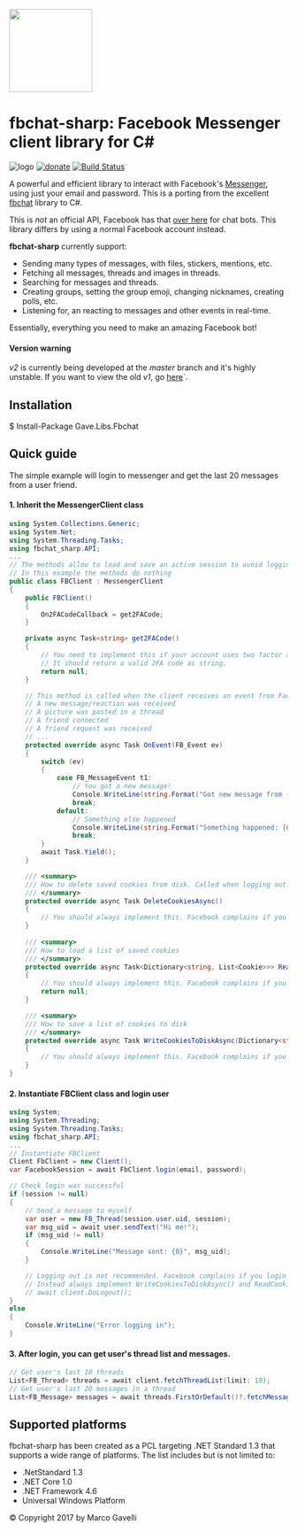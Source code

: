 <img src="https://github.com/gave92/fbchat-sharp/blob/master/fbchat-icon.png?raw=true" width="150" />

# fbchat-sharp: Facebook Messenger client library for C#

![logo](https://img.shields.io/badge/license-BSD-blue.svg)&nbsp;[![donate](https://img.shields.io/badge/Donate-PayPal-green.svg)](https://www.paypal.me/gave92)&nbsp;[![Build Status](https://ci.appveyor.com/api/projects/status/github/gave92/fbchat-sharp?branch=master&svg=true)](https://ci.appveyor.com/project/gave92/fbchat-sharp)

A powerful and efficient library to interact with Facebook's [Messenger](https://www.messenger.com/), using just your email and password.
This is a porting from the excellent [fbchat](https://github.com/carpedm20/fbchat) library to C#.

This is *not* an official API, Facebook has that [over here](https://developers.facebook.com/docs/messenger-platform) for chat bots. This library differs by using a normal Facebook account instead.

**fbchat-sharp** currently support:

- Sending many types of messages, with files, stickers, mentions, etc.
- Fetching all messages, threads and images in threads.
- Searching for messages and threads.
- Creating groups, setting the group emoji, changing nicknames, creating polls, etc.
- Listening for, an reacting to messages and other events in real-time.

Essentially, everything you need to make an amazing Facebook bot!

#### Version warning
*v2* is currently being developed at the *master* branch and it's highly unstable. If you want to view the old *v1*, go [here](https://github.com/gave92/fbchat-sharp/tree/v1)`.

## Installation

$ Install-Package Gave.Libs.Fbchat

## Quick guide

The simple example will login to messenger and get the last 20 messages from a user friend.

#### 1. Inherit the MessengerClient class

```cs
using System.Collections.Generic;
using System.Net;
using System.Threading.Tasks;
using fbchat_sharp.API;
...
// The methods allow to load and save an active session to avoid logging in every time and to provide the 2FA code if requested
// In this example the methods do nothing
public class FBClient : MessengerClient
{
    public FBClient()
    {
        On2FACodeCallback = get2FACode;
    }

    private async Task<string> get2FACode()
    {
        // You need to implement this if your account uses two factor authentication.
        // It should return a valid 2FA code as string.
        return null;
    }

    // This method is called when the client receives an event from Facebook:
    // A new message/reaction was received
    // A picture was posted in a thread
    // A friend connected
    // A friend request was received
    // ...
    protected override async Task OnEvent(FB_Event ev)
    {
        switch (ev)
        {
            case FB_MessageEvent t1:
                // You got a new message!
                Console.WriteLine(string.Format("Got new message from {0}: {1}", t1.author, t1.message));
                break;
            default:
                // Something else happened
                Console.WriteLine(string.Format("Something happened: {0}", ev.ToString()));
                break;
        }
        await Task.Yield();
    }

    /// <summary>
    /// How to delete saved cookies from disk. Called when logging out.
    /// </summary>
    protected override async Task DeleteCookiesAsync()
    {
        // You should always implement this. Facebook complains if you login too often.
    }
    
    /// <summary>
    /// How to load a list of saved cookies
    /// </summary>
    protected override async Task<Dictionary<string, List<Cookie>>> ReadCookiesFromDiskAsync()
    {
        // You should always implement this. Facebook complains if you login too often.
        return null;
    }

    /// <summary>
    /// How to save a list of cookies to disk
    /// </summary>
    protected override async Task WriteCookiesToDiskAsync(Dictionary<string, List<Cookie>> cookieJar)
    {
        // You should always implement this. Facebook complains if you login too often.
    }
}
```

#### 2. Instantiate FBClient class and login user

```cs
using System;
using System.Threading;
using System.Threading.Tasks;
using fbchat_sharp.API;
...
// Instantiate FBClient
Client FbClient = new Client();
var FacebookSession = await FbClient.login(email, password);

// Check login was successful
if (session != null)
{
    // Send a message to myself
    var user = new FB_Thread(session.user.uid, session);
    var msg_uid = await user.sendText("Hi me!");                
    if (msg_uid != null)
    {
        Console.WriteLine("Message sent: {0}", msg_uid);
    }

    // Logging out is not recommended. Facebook complains if you login too often.
    // Instead always implement WriteCookiesToDiskAsync() and ReadCookiesFromDiskAsync() client methods.
    // await client.DoLogout();
}
else
{
    Console.WriteLine("Error logging in");
}
```

#### 3. After login, you can get user's thread list and messages.

```cs
// Get user's last 10 threads
List<FB_Thread> threads = await client.fetchThreadList(limit: 10);
// Get user's last 20 messages in a thread
List<FB_Message> messages = await threads.FirstOrDefault()?.fetchMessages(20);
```

## Supported platforms

fbchat-sharp has been created as a PCL targeting .NET Standard 1.3 that supports a wide range of platforms. The list includes but is not limited to:

* .NetStandard 1.3
* .NET Core 1.0
* .NET Framework 4.6
* Universal Windows Platform

© Copyright 2017 by Marco Gavelli
